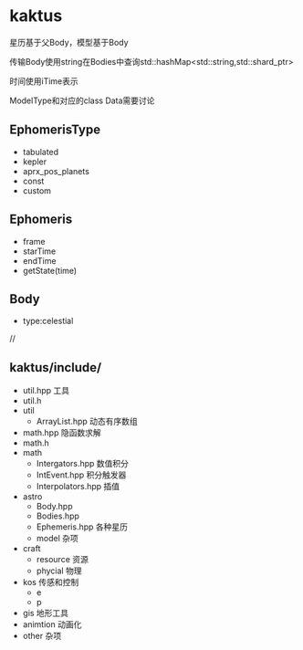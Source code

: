 # kaktus

星历基于父Body，模型基于Body

传输Body使用string在Bodies中查询std::hashMap<std::string,std::shard_ptr<Boby>>

时间使用iTime表示

ModelType和对应的class Data需要讨论

## EphomerisType
- tabulated
- kepler
- aprx_pos_planets
- const
- custom
## Ephomeris
- frame
- starTime
- endTime
- getState(time)
## Body
- type:celestial

//

## kaktus/include/
- util.hpp 工具
- util.h
- util
	- ArrayList.hpp 动态有序数组
- math.hpp 隐函数求解
- math.h
- math
	- Intergators.hpp 数值积分
	- IntEvent.hpp 积分触发器
	- Interpolators.hpp 插值
- astro
	- Body.hpp
	- Bodies.hpp
	- Ephemeris.hpp 各种星历
	- model 杂项
- craft
	- resource 资源
	- phycial 物理
- kos 传感和控制
	- e
	- p
- gis 地形工具
- animtion 动画化
- other 杂项